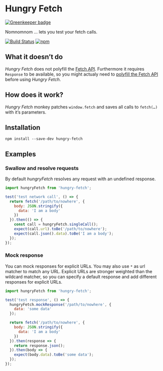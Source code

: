 # Hungry Fetch

[![Greenkeeper badge](https://badges.greenkeeper.io/micromata/hungry-fetch.svg)](https://greenkeeper.io/)

Nomnomnom … lets you test your fetch calls.

[![Build Status](https://travis-ci.org/micromata/hungry-fetch.svg?branch=master)](https://travis-ci.org/micromata/hungry-fetch)
[![npm](https://img.shields.io/npm/v/hungry-fetch.svg)](https://www.npmjs.com/package/hungry-fetch)

## What it doesn’t do

*Hungry Fetch* does not polyfill the [Fetch API](https://developer.mozilla.org/en-US/docs/Web/API/Fetch_API). Furthermore it requires `Response` to be available, so you might actualy need to [polyfill the Fetch API](https://github.com/github/fetch) before using *Hungry Fetch*.

## How does it work?

*Hungry Fetch* monkey patches `window.fetch` and saves all calls to `fetch(…)` with it’s parameters.

## Installation

```
npm install --save-dev hungry-fetch
```

## Examples

### Swallow and resolve requests

By default *hungryFetch* resolves any request with an undefined response.

```javascript
import hungryFetch from 'hungry-fetch';

test('test network call', () => {
  return fetch('/path/to/nowhere', {
    body: JSON.stringify({
      data: 'I am a body'
    })
  }).then(() => {
    const call = hungryFetch.singleCall();
    expect(call.url).toBe('/path/to/nowhere');
    expect(call.json().data).toBe('I am a body');
  });
});
```

### Mock response

You can mock responses for explicit URLs. You may also use `*` as url matcher to match any URL. Explicit URLs are stronger weighted than the wildcard matcher, so you can specify a default response and add different responses for explicit URLs.

```javascript
import hungryFetch from 'hungry-fetch';

test('test response', () => {
  hungryFetch.mockResponse('/path/to/nowhere', {
    data: 'some data'
  });

  return fetch('/path/to/nowhere', {
    body: JSON.stringify({
      data: 'I am a body'
    })
  }).then(response => {
    return response.json();
  }).then(body => {
    expect(body.data).toBe('some data');
  });
});
```
